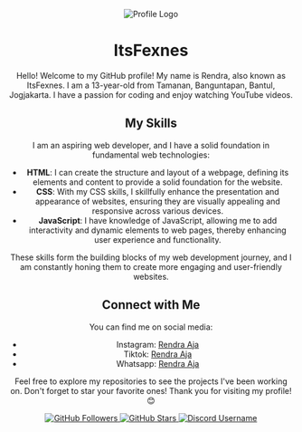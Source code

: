 <div align="center">

![Profile Logo](https://media.discordapp.net/attachments/1032820975877754960/1036330046056583189/uptimer.png)

# ItsFexnes

Hello! Welcome to my GitHub profile! My name is Rendra, also known as ItsFexnes. I am a 13-year-old from Tamanan,
Banguntapan, Bantul, Jogjakarta. I have a passion for coding and enjoy watching YouTube videos.

## My Skills

I am an aspiring web developer, and I have a solid foundation in fundamental web technologies:

- **HTML**: I can create the structure and layout of a webpage, defining its elements and content to provide a solid
  foundation for the website.
- **CSS**: With my CSS skills, I skillfully enhance the presentation and appearance of websites, ensuring they are visually
  appealing and responsive across various devices.
- **JavaScript**: I have knowledge of JavaScript, allowing me to add interactivity and dynamic elements to web pages,
  thereby enhancing user experience and functionality.

These skills form the building blocks of my web development journey, and I am constantly honing them to create more
engaging and user-friendly websites.

## Connect with Me

You can find me on social media:

- Instagram: [Rendra Aja](https://instagram.com/its.rendra.xyz?igshid=MzNINGNkZWQ4Mg==)
- Tiktok: [Rendra Aja](https://www.tiktok.com/@fexnes_aja?_t=8eL9kKQ00KF&_r=1)
- Whatsapp: [Rendra Aja](https://api.whatsapp.com/send?phone=6281325698778)

Feel free to explore my repositories to see the projects I've been working on. Don't forget to star your favorite ones!
Thank you for visiting my profile! 😊

<div align="center">
  <p>
    <a href="https://github.com/ItsFexnes" target="_blank">
      <img src="https://img.shields.io/github/followers/ItsFexnes?label=Follow&style=social" alt="GitHub Followers" />
    </a>
    <a href="https://github.com/ItsFexnes" target="_blank">
      <img src="https://img.shields.io/github/stars/ItsFexnes?style=social" alt="GitHub Stars" />
    </a>
    <a href="https://discord.com/users/941844949824069692" target="_blank">
      <img src="https://img.shields.io/badge/rendra.aja-blue?style=social&logo=discord" alt="Discord Username" />
    </a>
  </p>
</div>
